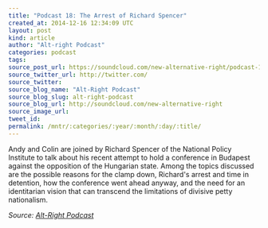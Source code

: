 ```yaml
---
title: "Podcast 18: The Arrest of Richard Spencer"
created_at: 2014-12-16 12:34:09 UTC
layout: post
kind: article
author: "Alt-right Podcast"
categories: podcast
tags: 
source_post_url: https://soundcloud.com/new-alternative-right/podcast-18-the-arrest-of-richard-spencer
source_twitter_url: http://twitter.com/
source_twitter: 
source_blog_name: "Alt-Right Podcast"
source_blog_slug: alt-right-podcast
source_blog_url: http://soundcloud.com/new-alternative-right
source_image_url: 
tweet_id:
permalink: /mntr/:categories/:year/:month/:day/:title/
---
```

Andy and Colin are joined by Richard Spencer of the National Policy Institute to talk about his recent attempt to hold a conference in Budapest against the opposition of the Hungarian state. Among the topics discussed are the possible reasons for the clamp down, Richard's arrest and time in detention, how the conference went ahead anyway, and the need for an identitarian vision that can transcend the limitations of divisive petty nationalism.<div class="">
    <i>Source: <a href="http://soundcloud.com/new-alternative-right">Alt-Right Podcast</a></i>
</div>
